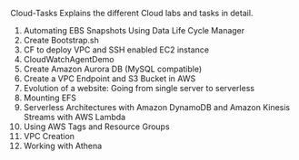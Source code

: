 Cloud-Tasks
Explains the different Cloud labs and tasks in detail.
1) Automating EBS Snapshots Using Data Life Cycle Manager
2) Create Bootstrap.sh
3) CF to deploy VPC and SSH enabled EC2 instance
4) CloudWatchAgentDemo
5) Create Amazon Aurora DB (MySQL compatible)
6) Create a VPC Endpoint and S3 Bucket in AWS
7) Evolution of a website: Going from single server to serverless
8) Mounting EFS
9) Serverless Architectures with Amazon DynamoDB and Amazon Kinesis Streams with AWS Lambda
10) Using AWS Tags and Resource Groups
11) VPC Creation
12) Working with Athena
